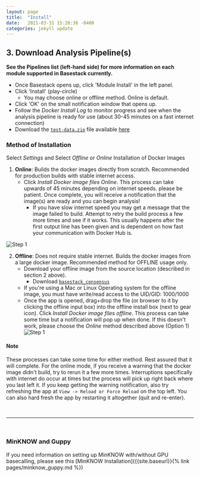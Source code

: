 ```yaml
---
layout: page
title:  "Install"
date:   2021-03-31 15:26:36 -0400
categories: jekyll update
---
```


## 3. Download Analysis Pipeline(s)

<strong>See the Pipelines list (left-hand side) for more information on each module supported in Basestack currently.</strong>

- Once Basestack opens up, click 'Module Install' in the left panel.
- Click 'Install' (play-circle)
	- You may choose online or offline method. Online is default.
- Click 'OK' on the small notification window that opens up.
- Follow the *Docker Install Log* to monitor progress and see when the analysis pipeline is ready for use (about 30-45 minutes on a fast internet connection)
- Download the [`test-data.zip`](https://drive.google.com/file/d/1zrgwheJxhMTvd7zu0fuRhVYYM0aGY5XS/view?usp=sharing) file available [here](https://drive.google.com/drive/folders/1ad2U3zBTHXfly3_ybLUxJBarvHXCPS2Z)

### Method of Installation

Select *Settings* and Select *Offline* or *Online* Installation of Docker Images

1. **Online**: Builds the docker images directly from scratch. Recommended for production builds with stable internet access.
	- Click *Install Docker image files Online*. This process can take upwards of 45 minutes depending on internet speeds. please be patient. Once complete, you will receive a notification that the image(s) are ready and you can begin analysis!
		- If you have slow internet speed you may get a message that the image failed to build. Attempt to retry the build process a few more times and see if it works. This usually happens after the first output line has been given and is dependent on how fast your communication with Docker Hub is.

![Step 1]({{site.baseurl}}/assets/img/install_modules.png "")		

2. **Offline**: Does not require stable internet. Builds the docker images from a large docker image. Recommended method for OFFLINE usage only.
	- Download your offline image from the source location (described in section 2 above).
		- Download [`basestack_consensus`](https://drive.google.com/file/d/1YacXtgR9mpjgYz_ulchzS_di-4_FJLcL/view?usp=sharing)
	- If you're using a Mac or Linux Operating system for the offline image, you must have write/read access to the UID/GID: 1000/1000
	- Once the app is opened, drag+drop the file (or browser to it by clicking the offline input box) into the offline install box (next to gear icon). Click *Install Docker image files offline*. This process can take some time but a notification will pop up when done. If this doesn't work, please choose the *Online* method described above (Option 1)
![Step 1]({{site.baseurl}}/assets/img/offlineInstallDocker.png "Docker Build Offline (little/no internet)")

#### Note

These processes can take some time for either method. Rest assured that it will complete. For the online mode, if you receive a warning that the docker image didn't build, try to rerun it a few more times. Interruptions specifically with internet do occur at times but the process will pick up right back where you last left it. If you keep getting the warning notification, also try refreshing the app at `View -> Reload or Force Reload` on the top left. You can also hard fresh the app by restarting it altogether (quit and re-enter).


<br>
<hr>
<br>

### MinKNOW and Guppy

If you need information on setting up MinKNOW with/without GPU basecalling, please see this [MinKNOW Installation]({{site.baseurl}}{% link pages/minknow_guppy.md %})